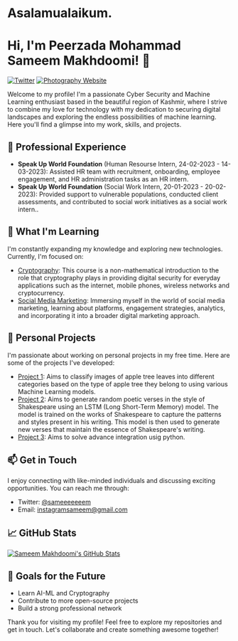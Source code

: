 # Asalamualaikum.
# Hi, I'm Peerzada Mohammad Sameem Makhdoomi! 👋

[![Twitter](https://img.shields.io/badge/Twitter-Follow-blue?style=flat&logo=twitter)]((https://twitter.com/sameeeeeeem))
[![Photography Website](https://img.shields.io/badge/Portfolio-Website-red?style=flat&logo=web)](https://ft10101.000webhostapp.com/)

Welcome to my profile! I'm a passionate Cyber Security and Machine Learning enthusiast based in the beautiful region of Kashmir, where I strive to combine my love for technology with my dedication to securing digital landscapes and exploring the endless possibilities of machine learning. <br>
Here you'll find a glimpse into my work, skills, and projects.

## 💼 Professional Experience
- **Speak Up World Foundation** (Human Resourse Intern, 24-02-2023 - 14-03-2023): Assisted HR team with recruitment, onboarding, employee engagement, and HR administration tasks as an HR intern.
- **Speak Up World Foundation** (Social Work Intern, 20-01-2023 - 20-02-2023): Provided support to vulnerable populations, conducted client assessments, and contributed to social work initiatives as a social work intern..

## 🌱 What I'm Learning
I'm constantly expanding my knowledge and exploring new technologies. Currently, I'm focused on:
- [Cryptography](https://www.coursera.org/learn/introduction-to-applied-cryptography/home/week/3): This course is a non-mathematical introduction to the role that cryptography plays in providing digital security for everyday applications such as the internet, mobile phones, wireless networks and cryptocurrency.
- [Social Media Marketing](https://www.coursera.org/learn/social-media-marketing-introduction/home/week/1): Immersing myself in the world of social media marketing, learning about platforms, engagement strategies, analytics, and incorporating it into a broader digital marketing approach.

## 🚀 Personal Projects
I'm passionate about working on personal projects in my free time. Here are some of the projects I've developed:

- [Project 1](https://github.com/ft10101/Projects/blob/main/Plant_Disease_Detection_using_keras_(Apples).ipynb): Aims to classify images of apple tree leaves into different categories based on the type of apple tree they belong to using various Machine Learning models.
- [Project 2](https://github.com/ft10101/Projects/blob/main/LSTM_model_(shakespare).ipynb): Aims to generate random poetic verses in the style of Shakespeare using an LSTM (Long Short-Term Memory) model. The model is trained on the works of Shakespeare to capture the patterns and styles present in his writing. This model is then used to generate new verses that maintain the essence of Shakespeare's writing. 
- [Project 3](https://github.com/ft10101/Projects/blob/main/Advance_Math_in_Python.ipynb): Aims to solve advance integration usig python. 


## 📫 Get in Touch
I enjoy connecting with like-minded individuals and discussing exciting opportunities. You can reach me through:

- Twitter: [@sameeeeeeem](https://twitter.com/sameeeeeeem)
- Email: instagramsameem@gmail.com

## 📈 GitHub Stats
[![Sameem Makhdoomi's GitHub Stats](https://github-readme-stats.vercel.app/api?username=ft10101&count_private=true&show_icons=true&theme=dark)](https://github.com/ft10101)

## 🎯 Goals for the Future
- Learn AI-ML and Cryptography
- Contribute to more open-source projects
- Build a strong professional network


Thank you for visiting my profile! 
Feel free to explore my repositories and get in touch. 
Let's collaborate and create something awesome together!

